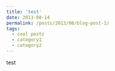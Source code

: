 ```yaml
---
title: 'test'
date: 2013-08-14
permalink: /posts/2013/08/blog-post-2/
tags:
  - cool posts
  - category1
  - category2
---
```


test